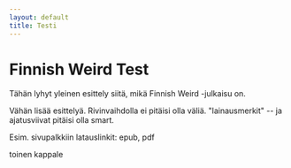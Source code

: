 ```yaml
---
layout: default
title: Testi
---
```


# Finnish Weird Test

<div id="left" markdown="1">
Tähän lyhyt yleinen esittely siitä, mikä Finnish Weird -julkaisu on.

Vähän lisää esittelyä.
Rivinvaihdolla ei pitäisi olla väliä.
"lainausmerkit" -- ja ajatusviivat pitäisi olla smart.
</div>

<div id="right" markdown="1">
Esim. sivupalkkiin latauslinkit: epub, pdf

toinen kappale
</div>